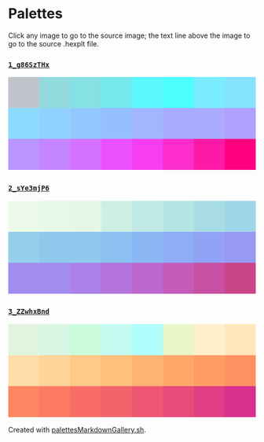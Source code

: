 # Palettes

Click any image to go to the source image; the text line above the image to go to the source .hexplt file.

### [`1_g86SzTHx`](1_g86SzTHx.hexplt)

[ ![1_g86SzTHx.png](1_g86SzTHx.png) ](1_g86SzTHx.png)

### [`2_sYe3mjP6`](2_sYe3mjP6.hexplt)

[ ![2_sYe3mjP6.png](2_sYe3mjP6.png) ](2_sYe3mjP6.png)

### [`3_ZZwhxBnd`](3_ZZwhxBnd.hexplt)

[ ![3_ZZwhxBnd.png](3_ZZwhxBnd.png) ](3_ZZwhxBnd.png)

Created with [palettesMarkdownGallery.sh](https://github.com/earthbound19/_ebDev/blob/master/scripts/imgAndVideo/palettesMarkdownGallery.sh).